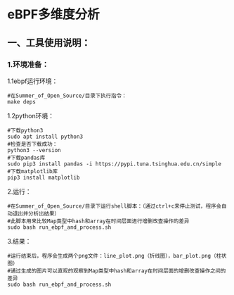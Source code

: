 # eBPF多维度分析

## 一、工具使用说明：

### 1.环境准备：

1.1ebpf运行环境：

```shell
#在Summer_of_Open_Source/目录下执行指令：
make deps
```

1.2python环境：

```shell
#下载python3
sudo apt install python3
#检查是否下载成功：
python3 --version
#下载pandas库
sudo pip3 install pandas -i https://pypi.tuna.tsinghua.edu.cn/simple
#下载matplotlib库
pip3 install matplotlib
```

2.运行：

```shell
#在Summer_of_Open_Source/目录下运行shell脚本：（通过ctrl+c来停止测试，程序会自动退出并分析出结果）
#此脚本用来比较Map类型中hash和array在时间层面进行增删改查操作的差异
sudo bash run_ebpf_and_process.sh
```
3.结果：

```shell
#运行结束后，程序会生成两个png文件：line_plot.png（折线图），bar_plot.png（柱状图）
#通过生成的图片可以直观的观察到Map类型中hash和array在时间层面的增删改查操作之间的差异
sudo bash run_ebpf_and_process.sh
```


